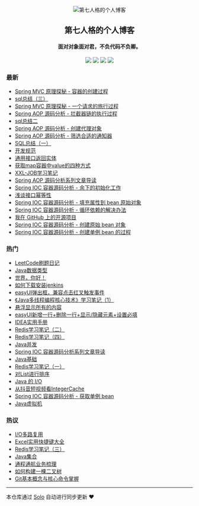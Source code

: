 <p align="center"><img alt="第七人格的个人博客" src="https://static.b3log.org/images/brand/solo-32.png"></p><h2 align="center">
第七人格的个人博客
</h2>

<h4 align="center">面对对象面对君，不负代码不负卿。</h4>
<p align="center"><a title="第七人格的个人博客" target="_blank" href="https://github.com/OnlyQuiet/solo-blog"><img src="https://img.shields.io/github/last-commit/OnlyQuiet/solo-blog.svg?style=flat-square&color=FF9900"></a>
<a title="GitHub repo size in bytes" target="_blank" href="https://github.com/OnlyQuiet/solo-blog"><img src="https://img.shields.io/github/repo-size/OnlyQuiet/solo-blog.svg?style=flat-square"></a>
<a title="Solo Version" target="_blank" href="https://github.com/b3log/solo/releases"><img src="https://img.shields.io/badge/solo-3.6.5-f1e05a.svg?style=flat-square&color=blueviolet"></a>
<a title="Hits" target="_blank" href="https://github.com/b3log/hits"><img src="https://hits.b3log.org/OnlyQuiet/solo-blog.svg"></a></p>

### 最新

* [Spring MVC 原理探秘 - 容器的创建过程](http://www.52javaee.com/articles/2019/11/14/1573699061251.html)
* [sql总结（三）](http://www.52javaee.com/articles/2019/11/05/1572959977499.html)
* [Spring MVC 原理探秘 - 一个请求的旅行过程](http://www.52javaee.com/articles/2019/11/05/1572955004223.html)
* [Spring AOP 源码分析 - 拦截器链的执行过程](http://www.52javaee.com/articles/2019/11/01/1572586941208.html)
* [sql总结二](http://www.52javaee.com/articles/2019/10/28/1572268741880.html)
* [Spring AOP 源码分析 - 创建代理对象](http://www.52javaee.com/articles/2019/10/28/1572192941502.html)
* [Spring AOP 源码分析 - 筛选合适的通知器](http://www.52javaee.com/articles/2019/10/26/1572100276780.html)
* [SQL总结（一）](http://www.52javaee.com/articles/2019/10/25/1571983794198.html)
* [开发规范](http://www.52javaee.com/articles/2019/10/25/1571966934370.html)
* [通用接口返回实体](http://www.52javaee.com/articles/2019/10/24/1571930971700.html)
* [获取map容器中value的四种方式](http://www.52javaee.com/articles/2019/10/23/1571814486704.html)
* [XXL-JOB学习笔记](http://www.52javaee.com/articles/2019/10/23/1571813116201.html)
* [Spring AOP 源码分析系列文章导读](http://www.52javaee.com/articles/2019/10/23/1571801906629.html)
* [Spring IOC 容器源码分析 - 余下的初始化工作](http://www.52javaee.com/articles/2019/10/22/1571714695430.html)
* [浅谈接口幂等性](http://www.52javaee.com/articles/2019/10/21/1571649464286.html)
* [Spring IOC 容器源码分析 - 填充属性到 bean 原始对象](http://www.52javaee.com/articles/2019/10/21/1571645271010.html)
* [Spring IOC 容器源码分析 - 循环依赖的解决办法](http://www.52javaee.com/articles/2019/10/20/1571570546858.html)
* [我在 GitHub 上的开源项目](http://www.52javaee.com/my-github-repos)
* [Spring IOC 容器源码分析 - 创建原始 bean 对象](http://www.52javaee.com/articles/2019/10/15/1571129324134.html)
* [Spring IOC 容器源码分析 - 创建单例 bean 的过程](http://www.52javaee.com/articles/2019/10/14/1571038853863.html)

### 热门

* [LeetCode刷题日记](http://www.52javaee.com/articles/2019/09/17/1568708659091.html)
* [Java数据类型](http://www.52javaee.com/articles/2019/08/23/1566572218385.html)
* [世界，你好！](http://www.52javaee.com/hello-solo)
* [如何下载安装jenkins](http://www.52javaee.com/articles/2019/08/23/1566571035303.html)
* [easyUI弹出框，兼容点击红叉触发事件](http://www.52javaee.com/articles/2019/09/10/1568083052297.html)
* [《Java多线程编程核心技术》学习笔记（1）](http://www.52javaee.com/articles/2019/08/19/1566217808198.html)
* [悬浮显示所有的内容](http://www.52javaee.com/articles/2019/09/10/1568120839002.html)
* [easyUI新增一行+删除一行+显示/隐藏元素+设置必填](http://www.52javaee.com/articles/2019/08/23/1566573809612.html)
* [ IDEA实用手册](http://www.52javaee.com/articles/2019/10/01/1569899806790.html)
* [Redis学习笔记（二）](http://www.52javaee.com/articles/2019/09/26/1569512456578.html)
* [Redis学习笔记（四）](http://www.52javaee.com/articles/2019/10/05/1570286015422.html)
* [Java并发](http://www.52javaee.com/articles/2019/09/17/1568717999008.html)
* [Spring IOC 容器源码分析系列文章导读](http://www.52javaee.com/articles/2019/10/11/1570805706621.html)
* [Java基础](http://www.52javaee.com/articles/2019/09/17/1568716323968.html)
* [Redis学习笔记（一）](http://www.52javaee.com/articles/2019/09/24/1569339087103.html)
* [对List进行排序](http://www.52javaee.com/articles/2019/09/26/1569499739338.html)
* [Java 的 I/O ](http://www.52javaee.com/articles/2019/09/27/1569572925458.html)
* [从抖音短视频看IntegerCache ](http://www.52javaee.com/articles/2019/10/05/1570249617418.html)
* [Spring IOC 容器源码分析 - 获取单例 bean](http://www.52javaee.com/articles/2019/10/13/1570971970937.html)
* [Java虚拟机](http://www.52javaee.com/articles/2019/09/26/1569500984716.html)

### 热议

* [I/O多路复用](http://www.52javaee.com/articles/2019/09/25/1569341709884.html)
* [Excel实用快捷键大全](http://www.52javaee.com/articles/2019/09/26/1569500683081.html)
* [Redis学习笔记（三）](http://www.52javaee.com/articles/2019/09/27/1569561483338.html)
* [Java集合](http://www.52javaee.com/articles/2019/09/27/1569566649371.html)
* [通程通航业务梳理](http://www.52javaee.com/articles/2019/09/29/1569767687865.html)
* [如何构建一棵二叉树](http://www.52javaee.com/articles/2019/10/05/1570290950891.html)
* [Git基本概念与核心命令掌握](http://www.52javaee.com/articles/2019/10/10/1570639834010.html)

---

本仓库通过 [Solo](https://github.com/b3log/solo) 自动进行同步更新 ❤️ 